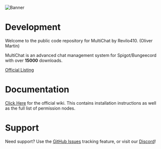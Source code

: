 ![Banner](https://i58.servimg.com/u/f58/17/28/12/77/banner10.png)

# Development
Welcome to the public code repository for MultiChat by Revilo410. (Oliver Martin)

MultiChat is an advanced chat management system for Spigot/Bungeecord with over **15000** downloads.

[Official Listing](https://www.spigotmc.org/resources/multichat.26204/)

# Documentation

[Click Here](https://github.com/MultiChat/Development/wiki) for the official wiki. This contains installation instructions as well as the full list of permission nodes.

# Support

Need support? Use the [GitHub Issues](https://github.com/MultiChat/Development/issues) tracking feature, or visit our [Discord](https://discord.gg/PVreERC)!
